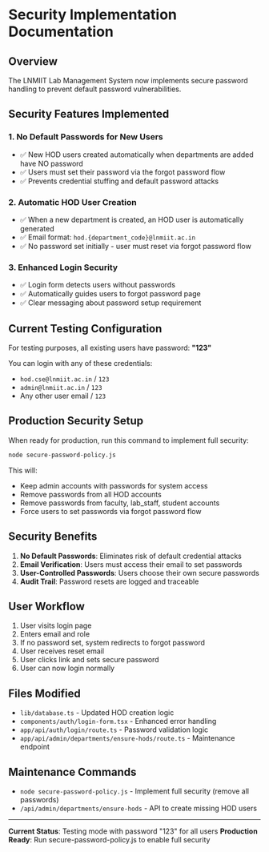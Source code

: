 # Security Implementation Documentation

## Overview
The LNMIIT Lab Management System now implements secure password handling to prevent default password vulnerabilities.

## Security Features Implemented

### 1. No Default Passwords for New Users
- ✅ New HOD users created automatically when departments are added have NO password
- ✅ Users must set their password via the forgot password flow
- ✅ Prevents credential stuffing and default password attacks

### 2. Automatic HOD User Creation
- ✅ When a new department is created, an HOD user is automatically generated
- ✅ Email format: `hod.{department_code}@lnmiit.ac.in`
- ✅ No password set initially - user must reset via forgot password flow

### 3. Enhanced Login Security
- ✅ Login form detects users without passwords
- ✅ Automatically guides users to forgot password page
- ✅ Clear messaging about password setup requirement

## Current Testing Configuration

For testing purposes, all existing users have password: **"123"**

You can login with any of these credentials:
- `hod.cse@lnmiit.ac.in` / `123`
- `admin@lnmiit.ac.in` / `123`
- Any other user email / `123`

## Production Security Setup

When ready for production, run this command to implement full security:

```bash
node secure-password-policy.js
```

This will:
- Keep admin accounts with passwords for system access
- Remove passwords from all HOD accounts
- Remove passwords from faculty, lab_staff, student accounts
- Force users to set passwords via forgot password flow

## Security Benefits

1. **No Default Passwords**: Eliminates risk of default credential attacks
2. **Email Verification**: Users must access their email to set passwords
3. **User-Controlled Passwords**: Users choose their own secure passwords
4. **Audit Trail**: Password resets are logged and traceable

## User Workflow

1. User visits login page
2. Enters email and role
3. If no password set, system redirects to forgot password
4. User receives reset email
5. User clicks link and sets secure password
6. User can now login normally

## Files Modified

- `lib/database.ts` - Updated HOD creation logic
- `components/auth/login-form.tsx` - Enhanced error handling
- `app/api/auth/login/route.ts` - Password validation logic
- `app/api/admin/departments/ensure-hods/route.ts` - Maintenance endpoint

## Maintenance Commands

- `node secure-password-policy.js` - Implement full security (remove all passwords)
- `/api/admin/departments/ensure-hods` - API to create missing HOD users

---

**Current Status**: Testing mode with password "123" for all users
**Production Ready**: Run secure-password-policy.js to enable full security
